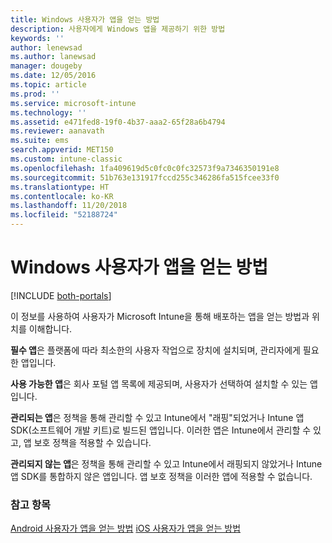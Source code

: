 ```yaml
---
title: Windows 사용자가 앱을 얻는 방법
description: 사용자에게 Windows 앱을 제공하기 위한 방법
keywords: ''
author: lenewsad
ms.author: lanewsad
manager: dougeby
ms.date: 12/05/2016
ms.topic: article
ms.prod: ''
ms.service: microsoft-intune
ms.technology: ''
ms.assetid: e471fed8-19f0-4b37-aaa2-65f28a6b4794
ms.reviewer: aanavath
ms.suite: ems
search.appverid: MET150
ms.custom: intune-classic
ms.openlocfilehash: 1fa409619d5c0fc0c0fc32573f9a7346350191e8
ms.sourcegitcommit: 51b763e131917fccd255c346286fa515fcee33f0
ms.translationtype: HT
ms.contentlocale: ko-KR
ms.lasthandoff: 11/20/2018
ms.locfileid: "52188724"
---
```

# <a name="how-your-windows-users-get-their-apps"></a>Windows 사용자가 앱을 얻는 방법

[!INCLUDE [both-portals](./includes/note-for-both-portals.md)]

이 정보를 사용하여 사용자가 Microsoft Intune을 통해 배포하는 앱을 얻는 방법과 위치를 이해합니다.

**필수 앱**은 플랫폼에 따라 최소한의 사용자 작업으로 장치에 설치되며, 관리자에게 필요한 앱입니다.

**사용 가능한 앱**은 회사 포털 앱 목록에 제공되며, 사용자가 선택하여 설치할 수 있는 앱입니다.

**관리되는 앱**은 정책을 통해 관리할 수 있고 Intune에서 "래핑"되었거나 Intune 앱 SDK(소프트웨어 개발 키트)로 빌드된 앱입니다. 이러한 앱은 Intune에서 관리할 수 있고, 앱 보호 정책을 적용할 수 있습니다.

**관리되지 않는 앱**은 정책을 통해 관리할 수 있고 Intune에서 래핑되지 않았거나 Intune 앱 SDK를 통합하지 않은 앱입니다. 앱 보호 정책을 이러한 앱에 적용할 수 없습니다.

### <a name="see-also"></a>참고 항목
[Android 사용자가 앱을 얻는 방법](end-user-apps-android.md)
[iOS 사용자가 앱을 얻는 방법](end-user-apps-android.md)
